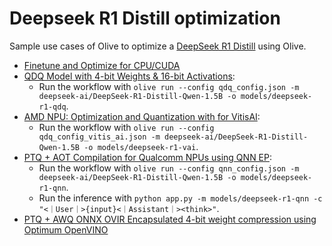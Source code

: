 # Deepseek R1 Distill optimization

Sample use cases of Olive to optimize a [DeepSeek R1 Distill](https://huggingface.co/deepseek-ai/DeepSeek-R1-Distill-Qwen-1.5B) using Olive.

- [Finetune and Optimize for CPU/CUDA](../getting_started/olive-deepseek-finetune.ipynb)
- [QDQ Model with 4-bit Weights & 16-bit Activations](../phi3_5/README.md):
  - Run the workflow with `olive run --config qdq_config.json -m deepseek-ai/DeepSeek-R1-Distill-Qwen-1.5B -o models/deepseek-r1-qdq`.
- [AMD NPU: Optimization and Quantization with for VitisAI](../phi3_5/README.md):
  - Run the workflow with `olive run --config qdq_config_vitis_ai.json -m deepseek-ai/DeepSeek-R1-Distill-Qwen-1.5B -o models/deepseek-r1-vai`.
- [PTQ + AOT Compilation for Qualcomm NPUs using QNN EP](../phi3_5/README.md):
  - Run the workflow with `olive run --config qnn_config.json -m deepseek-ai/DeepSeek-R1-Distill-Qwen-1.5B -o models/deepseek-r1-qnn`.
  - Run the inference with `python app.py -m models/deepseek-r1-qnn -c "<｜User｜>{input}<｜Assistant｜><think>"`.
- [PTQ + AWQ ONNX OVIR Encapsulated 4-bit weight compression using Optimum OpenVINO](./openvino/)
